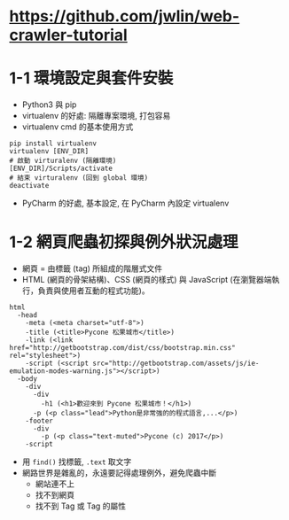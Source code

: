 # https://github.com/jwlin/web-crawler-tutorial

# 1-1 環境設定與套件安裝

* Python3 與 pip
* virtualenv 的好處: 隔離專案環境, 打包容易
* virtualenv cmd 的基本使用方式
```buildoutcfg
pip install virtualenv
virtualenv [ENV_DIR]
# 啟動 virturalenv (隔離環境)
[ENV_DIR]/Scripts/activate
# 結束 virturalenv (回到 global 環境)
deactivate
```
* PyCharm 的好處, 基本設定, 在 PyCharm 內設定 virtualenv

# 1-2 網頁爬蟲初探與例外狀況處理

* 網頁 = 由標籤 (tag) 所組成的階層式文件
* HTML (網頁的骨架結構)、CSS (網頁的樣式) 與 JavaScript (在瀏覽器端執行，負責與使用者互動的程式功能)。
```
html
  -head
    -meta (<meta charset="utf-8">)
    -title (<title>Pycone 松果城市</title>)
    -link (<link href="http://getbootstrap.com/dist/css/bootstrap.min.css" rel="stylesheet">)
    -script (<script src="http://getbootstrap.com/assets/js/ie-emulation-modes-warning.js"></script>)
  -body
    -div
      -div
        -h1 (<h1>歡迎來到 Pycone 松果城市！</h1>)
      -p (<p class="lead">Python是非常強的的程式語言,...</p>)
    -footer
      -div
        -p (<p class="text-muted">Pycone (c) 2017</p>)
    -script
```
* 用 `find()` 找標籤, `.text` 取文字
* 網路世界是雜亂的，永遠要記得處理例外，避免爬蟲中斷
  * 網站連不上
  * 找不到網頁
  * 找不到 Tag 或 Tag 的屬性

